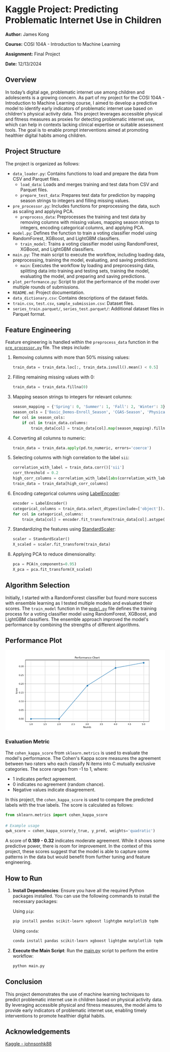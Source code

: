 # Kaggle Project: Predicting Problematic Internet Use in Children

**Author:** James Kong

**Course:** COSI 104A - Introduction to Machine Learning

**Assignment:** Final Project

**Date:** 12/13/2024

## Overview

In today’s digital age, problematic internet use among children and adolescents is a growing concern. As part of my project for the COSI 104A - Introduction to Machine Learning course, I aimed to develop a predictive model to identify early indicators of problematic internet use based on children's physical activity data. This project leverages accessible physical and fitness measures as proxies for detecting problematic internet use, which can help in contexts lacking clinical expertise or suitable assessment tools. The goal is to enable prompt interventions aimed at promoting healthier digital habits among children.

## Project Structure

The project is organized as follows:

- `data_loader.py`: Contains functions to load and prepare the data from CSV and Parquet files.
  - `load_data`: Loads and merges training and test data from CSV and Parquet files.
  - `prepare_test_data`: Prepares test data for prediction by mapping season strings to integers and filling missing values.
- `pre_processor.py`: Includes functions for preprocessing the data, such as scaling and applying PCA.
  - `preprocess_data`: Preprocesses the training and test data by removing columns with missing values, mapping season strings to integers, encoding categorical columns, and applying PCA.
- `model.py`: Defines the function to train a voting classifier model using RandomForest, XGBoost, and LightGBM classifiers.
  - `train_model`: Trains a voting classifier model using RandomForest, XGBoost, and LightGBM classifiers.
- `main.py`: The main script to execute the workflow, including loading data, preprocessing, training the model, evaluating, and saving predictions.
  - `main`: Executes the workflow by loading and preprocessing data, splitting data into training and testing sets, training the model, evaluating the model, and preparing and saving predictions.
- `plot_performance.py`: Script to plot the performance of the model over multiple rounds of submissions.
- `README.md`: Project documentation.
- `data_dictionary.csv`: Contains descriptions of the dataset fields.
- `train.csv`, `test.csv`, `sample_submission.csv`: Dataset files.
- `series_train.parquet/`, `series_test.parquet/`: Additional dataset files in Parquet format.
## Feature Engineering

Feature engineering is handled within the `preprocess_data` function in the [`pre_processor.py`](pre_processor.py) file. The steps include:

1. Removing columns with more than 50% missing values:
    ```python
    train_data = train_data.loc[:, train_data.isnull().mean() < 0.5]
    ```

2. Filling remaining missing values with 0:
    ```python
    train_data = train_data.fillna(0)
    ```

3. Mapping season strings to integers for relevant columns:
    ```python
    season_mapping = {'Spring': 0, 'Summer': 1, 'Fall': 2, 'Winter': 3}
    season_cols = ['Basic_Demos-Enroll_Season', 'CGAS-Season', 'Physical-Season', 'Fitness_Endurance-Season', 'FGC-Season', 'BIA-Season', 'PCIAT-Season', 'SDS-Season', 'PreInt_EduHx-Season']
    for col in season_cols:
        if col in train_data.columns:
            train_data[col] = train_data[col].map(season_mapping).fillna(-1).astype(int)
    ```

4. Converting all columns to numeric:
    ```python
    train_data = train_data.apply(pd.to_numeric, errors='coerce')
    ```

5. Selecting columns with high correlation to the label `sii`:
    ```python
    correlation_with_label = train_data.corr()['sii']
    corr_threshold = 0.2
    high_corr_columns = correlation_with_label[abs(correlation_with_label) >= corr_threshold].index
    train_data = train_data[high_corr_columns]
    ```

6. Encoding categorical columns using [LabelEncoder](http://_vscodecontentref_/0):
    ```python
    encoder = LabelEncoder()
    categorical_columns = train_data.select_dtypes(include=['object']).columns
    for col in categorical_columns:
        train_data[col] = encoder.fit_transform(train_data[col].astype(str))
    ```

7. Standardizing the features using [StandardScaler](http://_vscodecontentref_/1):
    ```python
    scaler = StandardScaler()
    X_scaled = scaler.fit_transform(train_data)
    ```

8. Applying PCA to reduce dimensionality:
    ```python
    pca = PCA(n_components=0.95)
    X_pca = pca.fit_transform(X_scaled)
    ```

## Algorithm Selection

Initially, I started with a RandomForest classifier but found more success with ensemble learning as I tested multiple models and evaluated their scores. The `train_model` function in the [`model.py`](model.py) file defines the training process for a voting classifier model using RandomForest, XGBoost, and LightGBM classifiers. The ensemble approach improved the model's performance by combining the strengths of different algorithms.

## Performance Plot

![Performance Plot](performance_chart.png)

### Evaluation Metric

The `cohen_kappa_score` from `sklearn.metrics` is used to evaluate the model's performance. The Cohen's Kappa score measures the agreement between two raters who each classify N items into C mutually exclusive categories. The score ranges from -1 to 1, where:

- 1 indicates perfect agreement.
- 0 indicates no agreement (random chance).
- Negative values indicate disagreement.

In this project, the `cohen_kappa_score` is used to compare the predicted labels with the true labels. The score is calculated as follows:

```python
from sklearn.metrics import cohen_kappa_score

# Example usage
qwk_score = cohen_kappa_score(y_true, y_pred, weights='quadratic')
```

A score of **0.189 - 0.32** indicates moderate agreement. While it shows some predictive power, there is room for improvement. In the context of this project, these scores suggest that the model is able to capture some patterns in the data but would benefit from further tuning and feature engineering.

## How to Run

1. **Install Dependencies**: Ensure you have all the required Python packages installed. You can use the following commands to install the necessary packages:

    Using `pip`:
    ```sh
    pip install pandas scikit-learn xgboost lightgbm matplotlib tqdm
    ```

    Using `conda`:
    ```sh
    conda install pandas scikit-learn xgboost lightgbm matplotlib tqdm
    ```

2. **Execute the Main Script**: Run the [main.py](http://_vscodecontentref_/0) script to perform the entire workflow:
    ```sh
    python main.py
    ```

## Conclusion

This project demonstrates the use of machine learning techniques to predict problematic internet use in children based on physical activity data. By leveraging accessible physical and fitness measures, the model aims to provide early indicators of problematic internet use, enabling timely interventions to promote healthier digital habits.

## Acknowledgements

[Kaggle - johnsonhk88](https://www.kaggle.com/code/johnsonhk88/cmi-problematic-internet-use-ml)